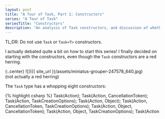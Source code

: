 ```yaml
---
layout: post
title: "A Tour of Task, Part 1: Constructors"
series: "A Tour of Task"
seriesTitle: "Constructors"
description: "An analysis of Task constructors, and discussion of whether they should be used for asynchronous and/or parallel code."
---
```

TL;DR: Do not use `Task` or `Task<T>` constructors.

I actually debated quite a bit on how to start this series! I finally decided on starting with the constructors, even though the `Task` constructors are a red herring.

{:.center}
![]({{ site_url }}/assets/miniatus-grouper-247578_640.jpg)  
(not actually a red herring)

The `Task` type has a whopping eight constructors:

{% highlight csharp %}
Task(Action);
Task(Action, CancellationToken);
Task(Action, TaskCreationOptions);
Task(Action<Object>, Object);
Task(Action, CancellationToken, TaskCreationOptions);
Task(Action<Object>, Object, CancellationToken);
Task(Action<Object>, Object, TaskCreationOptions);
Task(Action<Object>, Object, CancellationToken, TaskCreationOptions);
{% endhighlight %}

The BCL avoids default parameters because they don't work well with [versioning](http://haacked.com/archive/2010/08/10/versioning-issues-with-optional-arguments.aspx/) and reflection. However, I'm going to rewrite some of the members with optional parameters to reduce the number of overloads that I need to talk about.

I'm going to call the eight constructors "actual members" because they actually exist. However, these can be reduced to only one "logical member":

{% highlight csharp %}
Task(Action action, CancellationToken token = new CancellationToken(), TaskCreationOptions options = TaskCreationOptions.None)
    : this(_ => action(), null, token, options) { }
Task(Action<Object>, Object, CancellationToken = new CancellationToken(), TaskCreationOptions = TaskCreationOptions.None);
{% endhighlight %}

Similarly, the `Task<T>` type has eight actual constructors:

{% highlight csharp %}
Task<TResult>(Func<TResult>);
Task<TResult>(Func<TResult>, CancellationToken);
Task<TResult>(Func<TResult>, TaskCreationOptions);
Task<TResult>(Func<Object, TResult>, Object);
Task<TResult>(Func<TResult>, CancellationToken, TaskCreationOptions);
Task<TResult>(Func<Object, TResult>, Object, CancellationToken);
Task<TResult>(Func<Object, TResult>, Object, TaskCreationOptions);
Task<TResult>(Func<Object, TResult>, Object, CancellationToken, TaskCreationOptions);
{% endhighlight %}

Which simplify down to a single logical constructor:

{% highlight csharp %}
Task<TResult>(Func<TResult> action, CancellationToken token = new CancellationToken(), TaskCreationOptions options = TaskCreationOptions.None)
    : base(_ => action(), null, token, options) { }
Task<TResult>(Func<Object, TResult>, Object, CancellationToken, TaskCreationOptions);
{% endhighlight %}

So, we have 16 actual constructors and two logical constructors.

## What For?

The use case for the task constructors is extremely small.

Remember that there are two kinds of tasks: Promise Tasks and Delegate Tasks. The task constructors _cannot_ create Promise Tasks; they only create Delegate Tasks.

Task constructors should not be used with `async`, and they should only rarely be used with parallel programming.

Parallel programming can be split into two types: [data](http://msdn.microsoft.com/en-us/library/ff963552.aspx?WT.mc_id=DT-MVP-5000058) [parallelism](http://msdn.microsoft.com/en-us/library/ff963547.aspx?WT.mc_id=DT-MVP-5000058) and task parallelism, with the majority of parallel situations calling for data parallelism. Task parallelism can be further split into two types: [static task parallelism](http://msdn.microsoft.com/en-us/library/ff963549.aspx?WT.mc_id=DT-MVP-5000058) (where the number of work items is known at the beginning of the parallel processing) and [dynamic task parallelism](http://msdn.microsoft.com/en-us/library/ff963551.aspx?WT.mc_id=DT-MVP-5000058) (where the number of work items changes while they are being processed). The [Parallel class](http://msdn.microsoft.com/en-us/library/vstudio/system.threading.tasks.parallel?WT.mc_id=DT-MVP-5000058) and [PLINQ](http://msdn.microsoft.com/en-us/library/dd460688(v=vs.110).aspx?WT.mc_id=DT-MVP-5000058) types in the [Task Parallel Library](http://msdn.microsoft.com/en-us/library/dd460693(v=vs.110).aspx?WT.mc_id=DT-MVP-5000058) provide higher-level constructs for dealing with data parallelism and static task parallelism. The only reason you should ever create a Delegate Task for parallel code is if you are doing dynamic task parallelism. But even then, you _almost never_ want to use the task constructors! The task constructors create a task that is not ready to run; it has to be scheduled first. This is almost never necessary; in the real world, most tasks should be scheduled immediately. The only reason you'd want to create a task and then _not_ schedule it is if you wanted to allow the caller to determine which thread the task actually runs on. And even in that scenario, I'd recommend using `Func<Task>` instead of returning an unscheduled task.

Let me put that another way: if you are doing dynamic task parallelism and need to construct a task that can run on any thread, and leave that scheduling decision up to another part of the code, and for whatever reason cannot use `Func<Task>` instead, then (and _only_ then) you should use a task constructor. I've written countless asynchronous and parallel applications, and I have **never** been in this situation.

Even shorter version: Do Not Use!

## What Instead?

If you're writing `async` code, the easiest way to create a Promise Task is to use the `async` keyword. If you're wrapping another asynchronous API or event, use `Task.Factory.FromAsync` or `TaskCompletionSource<T>`. If you need to run some CPU-bound code and treat it asynchronously, use `Task.Run`. We'll look at all of these options and more in future posts.

If you're writing parallel code, first try to use [Parallel](http://msdn.microsoft.com/en-us/library/vstudio/system.threading.tasks.parallel?WT.mc_id=DT-MVP-5000058) or [PLINQ](http://msdn.microsoft.com/en-us/library/dd460688(v=vs.110).aspx?WT.mc_id=DT-MVP-5000058). If you actually are doing dynamic task parallelism, use `Task.Run` or `Task.Factory.StartNew`. We'll consider these options as well in future posts.

## Conclusion

Sorry that the first post just boiled down to "don't use this", but it is what it is. I'll cover all the constructor arguments such as `CancellationToken` later when I cover `Task.Factory.StartNew`.
